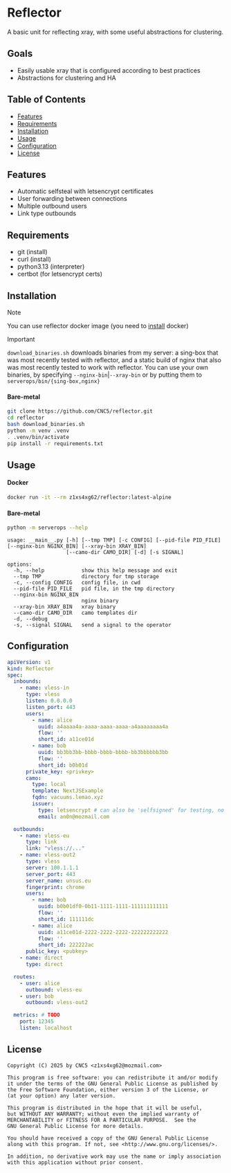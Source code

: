 # Reflector

A basic unit for reflecting xray, with some useful abstractions for clustering.

## Goals
- Easily usable xray that is configured according to best practices
- Abstractions for clustering and HA

## Table of Contents

- [Features](#features)
- [Requirements](#requirements)
- [Installation](#installation)
- [Usage](#usage)
- [Configuration](#configuration)
- [License](#license)

## Features

- Automatic selfsteal with letsencrypt certificates
- User forwarding between connections
- Multiple outbound users
- Link type outbounds

## Requirements
- git (install)
- curl (install)
- python3.13 (interpreter)
- certbot (for letsencrypt certs)

## Installation
> [!NOTE]
> You can use reflector docker image (you need to [install](https://docs.docker.com/engine/install/) docker)

> [!IMPORTANT]
> `download_binaries.sh` downloads binaries from my server: a sing-box that was most recently tested with reflector, and a static build of nginx that also was most recently tested to work with reflector. You can use your own binaries, by specifying `--nginx-bin`|`--xray-bin` or by putting them to `serverops/bin/{sing-box,nginx}`

#### Bare-metal
```bash
git clone https://github.com/CNC5/reflector.git
cd reflector
bash download_binaries.sh
python -m venv .venv
. .venv/bin/activate
pip install -r requirements.txt
```

## Usage

#### Docker
```bash
docker run -it --rm z1xs4xg62/reflector:latest-alpine
```

#### Bare-metal
```bash
python -m serverops --help
```
```
usage: __main__.py [-h] [--tmp TMP] [-c CONFIG] [--pid-file PID_FILE] [--nginx-bin NGINX_BIN] [--xray-bin XRAY_BIN]
                   [--camo-dir CAMO_DIR] [-d] [-s SIGNAL]

options:
  -h, --help            show this help message and exit
  --tmp TMP             directory for tmp storage
  -c, --config CONFIG   config file, in cwd
  --pid-file PID_FILE   pid file, in the tmp directory
  --nginx-bin NGINX_BIN
                        nginx binary
  --xray-bin XRAY_BIN   xray binary
  --camo-dir CAMO_DIR   camo templates dir
  -d, --debug
  -s, --signal SIGNAL   send a signal to the operator
```

## Configuration
```yaml
apiVersion: v1
kind: Reflector
spec:
  inbounds:
    - name: vless-in
      type: vless
      listen: 0.0.0.0
      listen_port: 443
      users:
        - name: alice
          uuid: a4aaaa4a-aaaa-aaaa-aaaa-a4aaaaaaaa4a
          flow: ''
          short_id: a11ce01d
        - name: bob
          uuid: bb3bb3bb-bbbb-bbbb-bbbb-bb3bbbbbb3bb
          flow: ''
          short_id: b0b01d
      private_key: <privkey>
      camo:
        type: local
        template: NextJSExample
        fqdn: vacuums.lemao.xyz
        issuer:
          type: letsencrypt # can also be 'selfsigned' for testing, no email required
          email: an0n@mozmail.com

  outbounds:
    - name: vless-eu
      type: link
      link: "vless://..."
    - name: vless-out2
      type: vless
      server: 100.1.1.1
      server_port: 443
      server_name: unsus.eu
      fingerprint: chrome
      users:
        - name: bob
          uuid: b0b01df0-0b11-1111-1111-111111111111
          flow: ''
          short_id: 111111dc
        - name: alice
          uuid: a11ce01d-2222-2222-2222-222222222222
          flow: ''
          short_id: 222222ac
      public_key: <pubkey>
    - name: direct
      type: direct

  routes:
    - user: alice
      outbound: vless-eu
    - user: bob
      outbound: vless-out2

  metrics: # TODO
    port: 12345
    listen: localhost

```

## License
```
Copyright (C) 2025 by CNC5 <z1xs4xg62@mozmail.com>

This program is free software: you can redistribute it and/or modify
it under the terms of the GNU General Public License as published by
the Free Software Foundation, either version 3 of the License, or
(at your option) any later version.

This program is distributed in the hope that it will be useful,
but WITHOUT ANY WARRANTY; without even the implied warranty of
MERCHANTABILITY or FITNESS FOR A PARTICULAR PURPOSE.  See the
GNU General Public License for more details.

You should have received a copy of the GNU General Public License
along with this program. If not, see <http://www.gnu.org/licenses/>.

In addition, no derivative work may use the name or imply association
with this application without prior consent.
```
